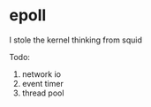 # epoll
I stole the kernel thinking from squid

Todo: 
  1. network io 
  2. event timer
  3. thread pool 

